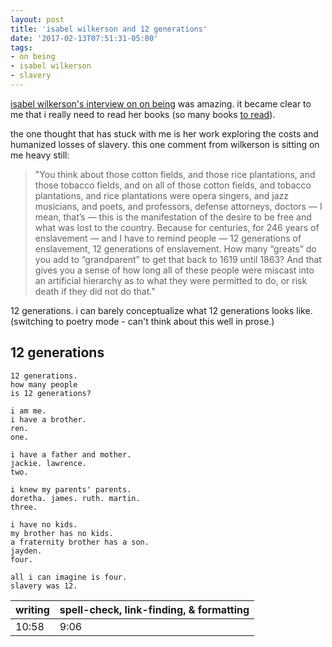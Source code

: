 ```yaml
---
layout: post
title: 'isabel wilkerson and 12 generations'
date: '2017-02-13T07:51:31-05:00'
tags:
- on being
- isabel wilkerson
- slavery
---
```


[isabel wilkerson's interview on on being](http://www.onbeing.org/programs/isabel-wilkerson-heart-last-frontier/) was amazing. it became clear to me that i really need to read her books (so many books [to read](https://www.goodreads.com/review/list/61877628-lawrence?shelf=to-read)). 

the one thought that has stuck with me is her work exploring the costs and humanized losses of slavery. this one comment from wilkerson is sitting on me heavy still:

> "You think about those cotton fields, and those rice plantations, and those tobacco fields, and on all of those cotton fields, and tobacco plantations, and rice plantations were opera singers, and jazz musicians, and poets, and professors, defense attorneys, doctors — I mean, that’s — this is the manifestation of the desire to be free and what was lost to the country. Because for centuries, for 246 years of enslavement — and I have to remind people — 12 generations of enslavement, 12 generations of enslavement. How many “greats” do you add to “grandparent” to get that back to 1619 until 1863? And that gives you a sense of how long all of these people were miscast into an artificial hierarchy as to what they were permitted to do, or risk death if they did not do that."

12 generations. i can barely conceptualize what 12 generations looks like. (switching to poetry mode - can't think about this well in prose.)

## 12 generations

```
12 generations.
how many people
is 12 generations?

i am me. 
i have a brother. 
ren.
one. 

i have a father and mother.
jackie. lawrence.
two. 

i knew my parents' parents.
doretha. james. ruth. martin. 
three. 

i have no kids.
my brother has no kids.
a fraternity brother has a son. 
jayden. 
four. 

all i can imagine is four. 
slavery was 12.
```

<table>
	<thead>
		<tr>
			<th>writing</th>
			<th>spell-check, link-finding, & formatting</th>
		</tr>
	</thead>
	<tbody>
		<tr>
			<td>10:58</td>
			<td>9:06</td>
		</tr>
	</tbody>
</table>